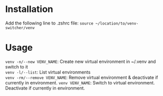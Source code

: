 # Installation
Add the following line to .zshrc file:
`source ~/location/to/venv-switcher/venv`
# Usage
`venv -n/--new VENV_NAME`: Create new virtual environment in ~/.venv and switch to it  
`venv -l/--list`: List virtual environments  
`venv -rm/--remove VENV_NAME`: Remove virtual environment & deactivate if currently in environment.
`venv VENV_NAME`: Switch to virtual environment. Deactivate if currently in environment.
